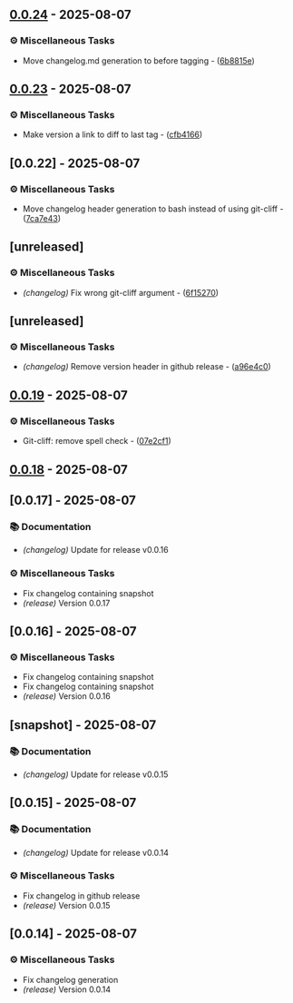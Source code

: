## [0.0.24](https://github.com/porturl/porturl-frontend/compare/v0.0.23...v0.0.24) - 2025-08-07


### ⚙️ Miscellaneous Tasks

- Move changelog.md generation to before tagging - ([6b8815e](https://github.com/porturl/porturl-frontend/commit/6b8815e0c8e9dacda1c329b68a37991350cc8c4c))





## [0.0.23](https://github.com/porturl/porturl-frontend/compare/v0.0.22...v0.0.23) - 2025-08-07



### ⚙️ Miscellaneous Tasks

- Make version a link to diff to last tag - ([cfb4166](https://github.com/porturl/porturl-frontend/commit/cfb4166f2d4ff5086f8e0720e44f6d197509f9c6))




## [0.0.22] - 2025-08-07



### ⚙️ Miscellaneous Tasks

- Move changelog header generation to bash instead of using git-cliff - ([7ca7e43](https://github.com/porturl/porturl-frontend/commit/7ca7e43620e2eb9a73594742c7269dac5cde16b8))




## [unreleased]


### ⚙️ Miscellaneous Tasks

- *(changelog)* Fix wrong git-cliff argument - ([6f15270](https://github.com/porturl/porturl-frontend/commit/6f15270601dd311857bd0417ac56896e33d13981))


## [unreleased]


### ⚙️ Miscellaneous Tasks

- *(changelog)* Remove version header in github release - ([a96e4c0](https://github.com/porturl/porturl-frontend/commit/a96e4c0daec76cb8314865eb0e92469b0229e7a2))



## [0.0.19](https://github.com/porturl/porturl-frontend/compare/v0.0.18..v0.0.19) - 2025-08-07

### ⚙️ Miscellaneous Tasks

- Git-cliff: remove spell check - ([07e2cf1](https://github.com/porturl/porturl-frontend/commit/07e2cf1927294e7bfef55923998d44ebac6dc3fe))



## [0.0.18](https://github.com/porturl/porturl-frontend/compare/v0.0.17..v0.0.18) - 2025-08-07


## [0.0.17] - 2025-08-07

### 📚 Documentation

- *(changelog)* Update for release v0.0.16

### ⚙️ Miscellaneous Tasks

- Fix changelog containing snapshot
- *(release)* Version 0.0.17
## [0.0.16] - 2025-08-07

### ⚙️ Miscellaneous Tasks

- Fix changelog containing snapshot
- Fix changelog containing snapshot
- *(release)* Version 0.0.16
## [snapshot] - 2025-08-07

### 📚 Documentation

- *(changelog)* Update for release v0.0.15
## [0.0.15] - 2025-08-07

### 📚 Documentation

- *(changelog)* Update for release v0.0.14

### ⚙️ Miscellaneous Tasks

- Fix changelog in github release
- *(release)* Version 0.0.15

## [0.0.14] - 2025-08-07

### ⚙️ Miscellaneous Tasks

- Fix changelog generation
- *(release)* Version 0.0.14


